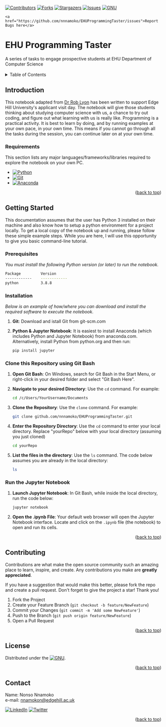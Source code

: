 <a name="readme-top"></a>

<!-- PROJECT SHIELDS -->

[![Contributors][contributors-shield]][contributors-url]
[![Forks][forks-shield]][forks-url]
[![Stargazers][stars-shield]][stars-url]
[![Issues][issues-shield]][issues-url]
[![GNU][license-shield]][license-url]

    <a href="https://github.com/nnnamoko/EHUProgrammingTaster/issues">Report Bugs here</a>
  </p>

<!-- PROJECT LOGO -->

<div align="left">
  <h1 align="left">EHU Programming Taster</h1>
  A series of tasks to engage prospective students at EHU Department of Computer Science

</div>

</br>

<!-- TABLE OF CONTENTS -->
<details>
  <summary>Table of Contents</summary>
  <ol>
    <li>
      <a href="#introduction">Introduction</a>
      <ul>
        <li><a href="#requirements">Requirements</a></li>
      </ul>
    </li>
    <li>
      <a href="#getting-started">Getting Started</a>
      <ul>
        <li><a href="#prerequisites">Prerequisites</a></li>
        <li><a href="#installation">Installation</a></li>
		<li><a href="#clone">Clone this Repository using Git Bash</a></li>
		<li><a href="#run">Run the Jupyter Notebook</a></li>
      </ul>
    </li>
    <li><a href="#contributing">Contributing</a></li>
    <li><a href="#license">License</a></li>
    <li><a href="#contact">Contact</a></li>
    </ol>
</details>



<!-- Introduction -->
## Introduction

This notebook adapted from <a href="https://github.com/scienceguyrob/ProgrammingTasterEHU">Dr Rob Lyon</a> has been 
written to support Edge Hill University's applicant visit day. The notebook will give those students thinking about 
studying computer science with us, a chance to try out coding, and figure out what learning with us is really like.
Programming is a practical activity. It is best to learn by doing, and by running examples at your own pace, in your own time. 
This means if you cannot go through all the tasks during the session, you can continue later on at your own time.


### Requirements

This section lists any major languages/frameworks/libraries required to explore the notebook on your own PC. 

* [![Python][Python]][Python-url]
* [![Git][Git]][Git-url]
* [![Anaconda][Anaconda]][Anaconda-url]


<p align="right">(<a href="#readme-top">back to top</a>)</p>



<!-- GETTING STARTED -->
## Getting Started

This documentation assumes that the user has Python 3 installed on their machine and also know how to setup a python environment for a project locally.
To get a local copy of the notebook up and running, please follow these simple example steps. While you are here, I will use this opportunity to give you basic command-line tutorial.

### Prerequisites

_You must install the following Python version (or later) to run the notebook._

  ```sh
  Package         Version
  ------------    ------------
  python          3.8.8
  ```

### Installation

_Below is an example of how/where you can download and install the required software to execute the notebook._

1. **Git**: Download and istall Git from git-scm.com

2. **Python & Jupyter Notebook**: It is easiest to install Anaconda (which includes Python and Jupyter Notebook) from anaconda.com. Alternatively, install Python from python.org and then run:
	```sh
	pip install jupyter
	```
	
### Clone this Repository using Git Bash

1. **Open Git Bash**: On Windows, search for Git Bash in the Start Menu, or right-click in your desired folder and select "Git Bash Here".

2. **Navigate to your desired Directory**: Use the `cd` command. For example:
	```sh
	cd /c/Users/YourUsername/Documents
	```
3. **Clone the Repository**: Use the `clone` command. For example:
	```sh
	git clone github.com/nnnamoko/EHUProgrammingTaster.git
	```
4. **Enter the Repository Directory**: Use the `cd` command to enter your local directory. Replace "yourRepo" below with your local directory (assuming you just cloned)
	```sh
	cd yourRepo
	```
5. **List the files in the directory**: Use the `ls` command. The code below assumes you are already in the local directory:
	```sh
	ls
	```

### Run the Jupyter Notebook

1. **Launch Jupyter Notebook**: In Git Bash, while inside the local directory, run the code below:
	```sh
	jupyter notebook
	```
2. **Open the .ipynb File**: Your default web browser will open the Jupyter Notebook interface. Locate and click on the `.ipynb` file (the notebook) to open and run its cells.

<p align="right">(<a href="#readme-top">back to top</a>)</p>


<!-- CONTRIBUTING -->
## Contributing

Contributions are what make the open source community such an amazing place to learn, inspire, and create. Any contributions you make are **greatly appreciated**.

If you have a suggestion that would make this better, please fork the repo and create a pull request. 
Don't forget to give the project a star! Thank you!

1. Fork the Project
2. Create your Feature Branch (`git checkout -b feature/NewFeature`)
3. Commit your Changes (`git commit -m 'Add some NewFeature'`)
4. Push to the Branch (`git push origin feature/NewFeature`)
5. Open a Pull Request

<p align="right">(<a href="#readme-top">back to top</a>)</p>



<!-- LICENSE -->
## License

Distributed under the [![GNU][GNU-shield]][GNU-url].

<p align="right">(<a href="#readme-top">back to top</a>)</p>



<!-- CONTACT -->
## Contact

Name: Nonso Nnamoko
<br />
e-mail: nnamokon@edgehill.ac.uk

[![LinkedIn][linkedin-shield]][linkedin-url]
[![Twitter][Twitter-shield]][Twitter-url]


<p align="right">(<a href="#readme-top">back to top</a>)</p>




<!-- MARKDOWN LINKS & IMAGES -->
<!-- https://www.markdownguide.org/basic-syntax/#reference-style-links -->
[contributors-shield]: https://img.shields.io/github/contributors/nnnamoko/EHUProgrammingTaster.svg?style=for-the-badge
[contributors-url]: https://github.com/nnnamoko/EHUProgrammingTaster/graphs/contributors

[forks-shield]: https://img.shields.io/github/forks/nnnamoko/EHUProgrammingTaster.svg?style=for-the-badge
[forks-url]: https://github.com/nnnamoko/EHUProgrammingTaster/network/members

[stars-shield]: https://img.shields.io/github/stars/nnnamoko/EHUProgrammingTaster.svg?style=for-the-badge
[stars-url]: https://github.com/nnnamoko/EHUProgrammingTaster/stargazers

[issues-shield]: https://img.shields.io/github/issues/nnnamoko/EHUProgrammingTaster.svg?style=for-the-badge
[issues-url]: https://github.com/nnnamoko/EHUProgrammingTaster/issues

[license-shield]: https://img.shields.io/github/license/nnnamoko/EHUProgrammingTaster.svg?style=for-the-badge
[license-url]: https://github.com/nnnamoko/EHUProgrammingTaster/blob/main/LICENSE

[linkedin-shield]: https://img.shields.io/badge/LinkedIn-0077B5?style=for-the-badge&logo=linkedin&logoColor=white
[linkedin-url]: https://www.linkedin.com/in/nnamokon/

[Twitter-shield]: https://img.shields.io/badge/Twitter-1DA1F2?style=for-the-badge&logo=twitter&logoColor=white
[Twitter-url]: https://twitter.com/nonsonnamoko

[Python]: https://img.shields.io/badge/python-000000?style=for-the-badge&logo=python&logoColor=yellow
[Python-url]: https://python.org/


[Anaconda]: https://img.shields.io/badge/Anaconda-42B029?logo=anaconda&logoColor=white
[Anaconda-url]: https://anaconda.com/

[Git]: https://img.shields.io/badge/Git%20Bash-4F4F4F?logo=git&logoColor=white
[Git-url]: https://git-scm.com/

[GNU-shield]: https://img.shields.io/badge/License-GNU-blue.svg
[GNU-url]: https://github.com/nnnamoko/EHUProgrammingTaster/blob/main/LICENSE


